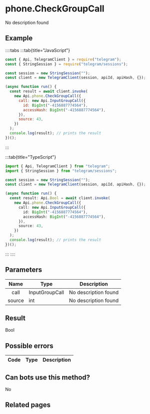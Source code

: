 # phone.CheckGroupCall

No description found

## Example

::::tabs
:::tab{title="JavaScript"}

```js
const { Api, TelegramClient } = require("telegram");
const { StringSession } = require("telegram/sessions");

const session = new StringSession("");
const client = new TelegramClient(session, apiId, apiHash, {});

(async function run() {
  const result = await client.invoke(
    new Api.phone.CheckGroupCall({
      call: new Api.InputGroupCall({
        id: BigInt("-4156887774564"),
        accessHash: BigInt("-4156887774564"),
      }),
      source: 43,
    })
  );
  console.log(result); // prints the result
})();
```

:::

:::tab{title="TypeScript"}

```ts
import { Api, TelegramClient } from "telegram";
import { StringSession } from "telegram/sessions";

const session = new StringSession("");
const client = new TelegramClient(session, apiId, apiHash, {});

(async function run() {
  const result: Api.Bool = await client.invoke(
    new Api.phone.CheckGroupCall({
      call: new Api.InputGroupCall({
        id: BigInt("-4156887774564"),
        accessHash: BigInt("-4156887774564"),
      }),
      source: 43,
    })
  );
  console.log(result); // prints the result
})();
```

:::
::::

## Parameters

|  Name  | Type           | Description          |
| :----: | -------------- | -------------------- |
|  call  | InputGroupCall | No description found |
| source | int            | No description found |

## Result

Bool

## Possible errors

| Code | Type | Description |
| :--: | ---- | ----------- |

## Can bots use this method?

No

## Related pages
